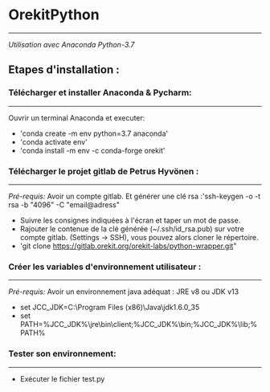 # OrekitPython
---------------

_Utilisation avec Anaconda Python-3.7_

## Etapes d'installation :

### Télécharger et installer Anaconda & Pycharm: 
-----------------------------------------------
Ouvrir un terminal Anaconda et executer: 
* 'conda create -m env python=3.7 anaconda'
* 'conda activate env'
* 'conda install -m env -c conda-forge orekit'


### Télécharger le projet gitlab de Petrus Hyvönen : 
---------------------------------------------------
_Pré-requis:_ Avoir un compte gitlab. Et générer une clé rsa :'ssh-keygen -o -t rsa -b "4096" -C "email@adress" 
* Suivre les consignes indiquées à l'écran et taper un mot de passe. 
* Rajouter le contenue de la clé générée (~/.ssh/id_rsa.pub) sur votre compte gitlab. (Settings -> SSH), vous pouvez alors cloner le répertoire.
* 'git clone https://gitlab.orekit.org/orekit-labs/python-wrapper.git"


### Créer les variables d'environnement utilisateur :
----------------------------------------------------
_Pré-requis:_ Avoir un environnement java adéquat : JRE v8 ou JDK v13
* set JCC_JDK=C:\Program Files (x86)\Java\jdk1.6.0_35
* set PATH=%JCC_JDK%\jre\bin\client;%JCC_JDK%\bin;%JCC_JDK%\lib;%PATH%


### Tester son environnement:
---------------------------- 

* Exécuter le fichier test.py

